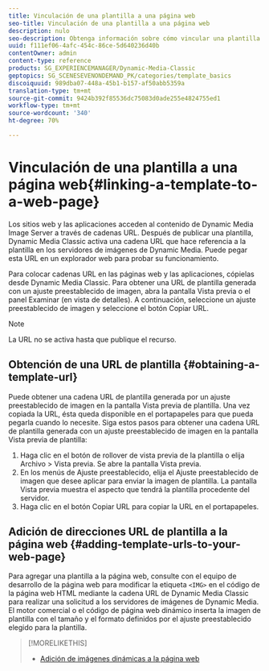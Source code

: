 ```yaml
---
title: Vinculación de una plantilla a una página web
seo-title: Vinculación de una plantilla a una página web
description: nulo
seo-description: Obtenga información sobre cómo vincular una plantilla a una página web.
uuid: f111ef06-4afc-454c-86ce-5d640236d40b
contentOwner: admin
content-type: reference
products: SG_EXPERIENCEMANAGER/Dynamic-Media-Classic
geptopics: SG_SCENESEVENONDEMAND_PK/categories/template_basics
discoiquuid: 989dba07-448a-45b1-b157-af50abb5359a
translation-type: tm+mt
source-git-commit: 9424b392f85536dc75083d0ade255e4824755ed1
workflow-type: tm+mt
source-wordcount: '340'
ht-degree: 70%

---
```



# Vinculación de una plantilla a una página web{#linking-a-template-to-a-web-page}

Los sitios web y las aplicaciones acceden al contenido de Dynamic Media Image Server a través de cadenas URL. Después de publicar una plantilla, Dynamic Media Classic activa una cadena URL que hace referencia a la plantilla en los servidores de imágenes de Dynamic Media. Puede pegar esta URL en un explorador web para probar su funcionamiento.

Para colocar cadenas URL en las páginas web y las aplicaciones, cópielas desde Dynamic Media Classic. Para obtener una URL de plantilla generada con un ajuste preestablecido de imagen, abra la pantalla Vista previa o el panel Examinar (en vista de detalles). A continuación, seleccione un ajuste preestablecido de imagen y seleccione el botón Copiar URL.

>[!NOTE]
>
>La URL no se activa hasta que publique el recurso.

## Obtención de una URL de plantilla  {#obtaining-a-template-url}

Puede obtener una cadena URL de plantilla generada por un ajuste preestablecido de imagen en la pantalla Vista previa de plantilla. Una vez copiada la URL, ésta queda disponible en el portapapeles para que pueda pegarla cuando lo necesite. Siga estos pasos para obtener una cadena URL de plantilla generada con un ajuste preestablecido de imagen en la pantalla Vista previa de plantilla:

1. Haga clic en el botón de rollover de vista previa de la plantilla o elija Archivo > Vista previa. Se abre la pantalla Vista previa.
1. En los menús de Ajuste preestablecido, elija el Ajuste preestablecido de imagen que desee aplicar para enviar la imagen de plantilla. La pantalla Vista previa muestra el aspecto que tendrá la plantilla procedente del servidor.
1. Haga clic en el botón Copiar URL para copiar la URL en el portapapeles.

## Adición de direcciones URL de plantilla a la página web  {#adding-template-urls-to-your-web-page}

Para agregar una plantilla a la página web, consulte con el equipo de desarrollo de la página web para modificar la etiqueta `<IMG>` en el código de la página web HTML mediante la cadena URL de Dynamic Media Classic para realizar una solicitud a los servidores de imágenes de Dynamic Media. El motor comercial o el código de página web dinámico inserta la imagen de plantilla con el tamaño y el formato definidos por el ajuste preestablecido elegido para la plantilla.

>[!MORELIKETHIS]
>
>* [Adición de imágenes dinámicas a la página web](linking-urls-web-application.md#adding_dynamic_images_to_your_web_page)

